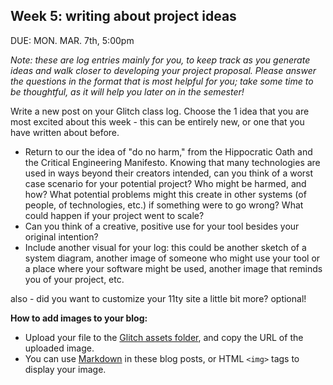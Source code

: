 ## Week 5: writing about project ideas

DUE: MON. MAR. 7th, 5:00pm

_Note: these are log entries mainly for you, to keep track as you generate ideas and walk closer to developing your project proposal. Please answer the questions in the format that is most helpful for you; take some time to be thoughtful, as it will help you later on in the semester!_

Write a new post on your Glitch class log. Choose the 1 idea that you are most excited about this week - this can be entirely new, or one that you have written about before.

- Return to our the idea of "do no harm," from the Hippocratic Oath and the Critical Engineering Manifesto. Knowing that many technologies are used in ways beyond their creators intended, can you think of a worst case scenario for your potential project? Who might be harmed, and how? What potential problems might this create in other systems (of people, of technologies, etc.) if something were to go wrong? What could happen if your project went to scale?
- Can you think of a creative, positive use for your tool besides your original intention?
- Include another visual for your log: this could be another sketch of a system diagram, another image of someone who might use your tool or a place where your software might be used, another image that reminds you of your project, etc. 

also - did you want to customize your 11ty site a little bit more? optional!

**How to add images to your blog:**

- Upload your file to the [Glitch assets folder](https://help.glitch.com/kb/article/43-adding-assets/), and copy the URL of the uploaded image.
- You can use [Markdown](https://help.glitch.com/kb/article/43-adding-assets/) in these blog posts, or HTML `<img>` tags to display your image.
